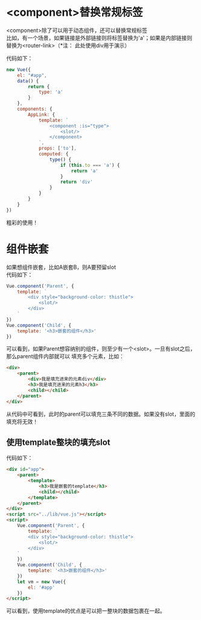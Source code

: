 # \<component>替换常规标签

\<component>除了可以用于动态组件，还可以替换常规标签  
比如，有一个场景，如果链接是外部链接则将标签替换为'a'；如果是内部链接则替换为\<router-link>（*注：
此处使用div用于演示）

代码如下：
```javascript
new Vue({
    el: "#app",
    data() {
        return {
            type: 'a'
        }
    },
    components: {
        AppLink: {
            template: `
                <component :is="type">
                    <slot/>
                </component>
            `,
            props: ['to'],
            computed: {
                type() {
                    if (this.to === 'a') {
                        return 'a'
                    }
                    return 'div'
                }
            }
        }
    }
})
```
粗彩的使用！
# 组件嵌套 
如果想组件嵌套，比如A嵌套B，则A要预留slot  
代码如下：
```javascript
Vue.component('Parent', {
    template: `
        <div style="background-color: thistle">
            <slot/>
        </div>
    `
})
Vue.component('Child', {
    template: '<h3>嵌套的组件</h3>'
})
```
可以看到，如果Parent想容纳别的组件，则至少有一个\<slot>。一旦有slot之后，那么parent组件内部就可以
填充多个元素，比如：
```html
<div>
    <parent>
        <div>我是填充进来的元素div</div>
        <h3>我是填充进来的元素h3</h3>
        <child></child>
    </parent>
</div>
```
从代码中可看到，此时的parent可以填充三条不同的数据。如果没有slot，里面的填充将无效！
## 使用template整块的填充slot  
代码如下：
```html
<div id="app">
    <parent>
        <template>
            <h3>我是嵌套的template</h3>
            <child></child>
        </template>
    </parent>
</div>
<script src="../lib/vue.js"></script>
<script>
    Vue.component('Parent', {
        template: `
        <div style="background-color: thistle">
            <slot/>
        </div>
    `
    })
    Vue.component('Child', {
        template: '<h3>嵌套的组件</h3>'
    })
    let vm = new Vue({
        el: '#app'
    })
</script>
```
可以看到，使用template的优点是可以把一整块的数据包裹在一起。
